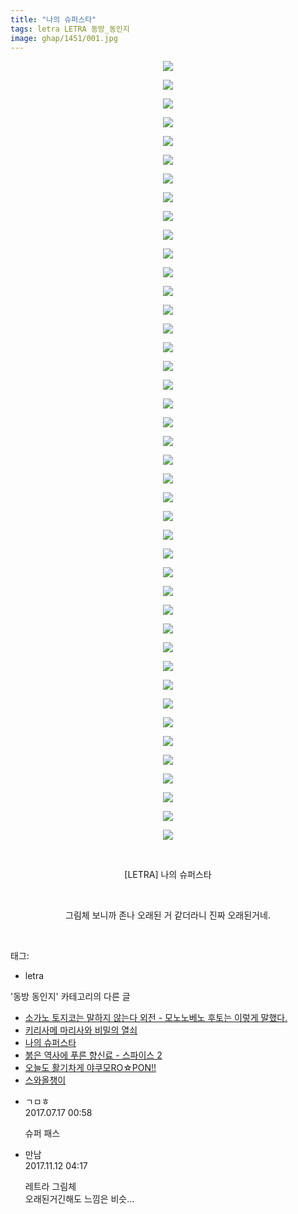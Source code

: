 ```yaml
---
title: "나의 슈퍼스타"
tags: letra LETRA 동방_동인지
image: ghap/1451/001.jpg
---
```

<div class="article">
<p style="text-align: center; clear: none; float: none;"><img src="{{ site.nasurl }}/ghap/1451/001.jpg"/></p>
<p style="text-align: center; clear: none; float: none;"><img src="{{ site.nasurl }}/ghap/1451/002.jpg"/></p>
<p style="text-align: center; clear: none; float: none;"><img src="{{ site.nasurl }}/ghap/1451/003.jpg"/></p>
<p style="text-align: center; clear: none; float: none;"><img src="{{ site.nasurl }}/ghap/1451/004.jpg"/></p>
<p style="text-align: center; clear: none; float: none;"><img src="{{ site.nasurl }}/ghap/1451/005.jpg"/></p>
<p style="text-align: center; clear: none; float: none;"><img src="{{ site.nasurl }}/ghap/1451/006.jpg"/></p>
<p style="text-align: center; clear: none; float: none;"><img src="{{ site.nasurl }}/ghap/1451/007.jpg"/></p>
<p style="text-align: center; clear: none; float: none;"><img src="{{ site.nasurl }}/ghap/1451/008.jpg"/></p>
<p style="text-align: center; clear: none; float: none;"><img src="{{ site.nasurl }}/ghap/1451/009.jpg"/></p>
<p style="text-align: center; clear: none; float: none;"><img src="{{ site.nasurl }}/ghap/1451/010.jpg"/></p>
<p style="text-align: center; clear: none; float: none;"><img src="{{ site.nasurl }}/ghap/1451/011.jpg"/></p>
<p style="text-align: center; clear: none; float: none;"><img src="{{ site.nasurl }}/ghap/1451/012.jpg"/></p>
<p style="text-align: center; clear: none; float: none;"><img src="{{ site.nasurl }}/ghap/1451/013.jpg"/></p>
<p style="text-align: center; clear: none; float: none;"><img src="{{ site.nasurl }}/ghap/1451/014.jpg"/></p>
<p style="text-align: center; clear: none; float: none;"><img src="{{ site.nasurl }}/ghap/1451/015.jpg"/></p>
<p style="text-align: center; clear: none; float: none;"><img src="{{ site.nasurl }}/ghap/1451/016.jpg"/></p>
<p style="text-align: center; clear: none; float: none;"><img src="{{ site.nasurl }}/ghap/1451/017.jpg"/></p>
<p style="text-align: center; clear: none; float: none;"><img src="{{ site.nasurl }}/ghap/1451/018.jpg"/></p>
<p style="text-align: center; clear: none; float: none;"><img src="{{ site.nasurl }}/ghap/1451/019.jpg"/></p>
<p style="text-align: center; clear: none; float: none;"><img src="{{ site.nasurl }}/ghap/1451/020.jpg"/></p>
<p style="text-align: center; clear: none; float: none;"><img src="{{ site.nasurl }}/ghap/1451/021.jpg"/></p>
<p style="text-align: center; clear: none; float: none;"><img src="{{ site.nasurl }}/ghap/1451/022.jpg"/></p>
<p style="text-align: center; clear: none; float: none;"><img src="{{ site.nasurl }}/ghap/1451/023.jpg"/></p>
<p style="text-align: center; clear: none; float: none;"><img src="{{ site.nasurl }}/ghap/1451/024.jpg"/></p>
<p style="text-align: center; clear: none; float: none;"><img src="{{ site.nasurl }}/ghap/1451/025.jpg"/></p>
<p style="text-align: center; clear: none; float: none;"><img src="{{ site.nasurl }}/ghap/1451/026.jpg"/></p>
<p style="text-align: center; clear: none; float: none;"><img src="{{ site.nasurl }}/ghap/1451/027.jpg"/></p>
<p style="text-align: center; clear: none; float: none;"><img src="{{ site.nasurl }}/ghap/1451/028.jpg"/></p>
<p style="text-align: center; clear: none; float: none;"><img src="{{ site.nasurl }}/ghap/1451/029.jpg"/></p>
<p style="text-align: center; clear: none; float: none;"><img src="{{ site.nasurl }}/ghap/1451/030.jpg"/></p>
<p style="text-align: center; clear: none; float: none;"><img src="{{ site.nasurl }}/ghap/1451/031.jpg"/></p>
<p style="text-align: center; clear: none; float: none;"><img src="{{ site.nasurl }}/ghap/1451/032.jpg"/></p>
<p style="text-align: center; clear: none; float: none;"><img src="{{ site.nasurl }}/ghap/1451/033.jpg"/></p>
<p style="text-align: center; clear: none; float: none;"><img src="{{ site.nasurl }}/ghap/1451/034.jpg"/></p>
<p style="text-align: center; clear: none; float: none;"><img src="{{ site.nasurl }}/ghap/1451/035.jpg"/></p>
<p style="text-align: center; clear: none; float: none;"><img src="{{ site.nasurl }}/ghap/1451/036.jpg"/></p>
<p style="text-align: center; clear: none; float: none;"><img src="{{ site.nasurl }}/ghap/1451/037.jpg"/></p>
<p style="text-align: center; clear: none; float: none;"><img src="{{ site.nasurl }}/ghap/1451/038.jpg"/></p>
<p style="text-align: center; clear: none; float: none;"><img src="{{ site.nasurl }}/ghap/1451/039.jpg"/></p>
<p style="text-align: center; clear: none; float: none;"><img src="{{ site.nasurl }}/ghap/1451/040.jpg"/></p>
<p style="text-align: center; clear: none; float: none;"><img src="{{ site.nasurl }}/ghap/1451/041.jpg"/></p>
<p style="text-align: center; clear: none; float: none;"><img src="{{ site.nasurl }}/ghap/1451/042.jpg"/></p>
<p style="text-align: center; clear: none; float: none;"><br/></p>
<p style="text-align: center; clear: none; float: none;">[LETRA] 나의 슈퍼스타</p>
<p style="text-align: center; clear: none; float: none;"><br/></p>
<p style="text-align: center; clear: none; float: none;">그림체 보니까 존나 오래된 거 같더라니 진짜 오래된거네.</p>
<p><br/></p>
</div><div class="tagTrail">
<p>태그: </p>
<ul>
<li>letra</li>
</ul>
</div><div class="another">
<p>'동방 동인지' 카테고리의 다른 글</p>
<ul>
<li><a href="/2016-08-09-ghap_1453">소가노 토지코는 말하지 않는다 외전 - 모노노베노 후토는 이렇게 말했다.</a></li>
<li><a href="/2016-08-09-ghap_1452">키리사메 마리사와 비밀의 열쇠</a></li>
<li><a href="/2016-08-09-ghap_1451">나의 슈퍼스타</a></li>
<li><a href="/2016-08-09-ghap_1450">붉은 역사에 푸른 향신료 - 스파이스 2</a></li>
<li><a href="/2016-08-09-ghap_1449">오늘도 활기차게 야쿠모RO☆PON!!</a></li>
<li><a href="/2016-08-09-ghap_1448">스와올챙이</a></li>
</ul>
</div><div class="cb_module cb_fluid">
<div class="cb_wrt cb_profile">
<div class="comment">
<ul>
<li class="cb_thumb_off" id="comment15037407">
<div class="cb_comment_area">
<div class="cb_info_area">
<div class="cb_section">
<span class="cb_nick_name">ㄱㅁㅎ</span>
</div>
<div class="cb_section">
<span class="cb_date">2017.07.17 00:58 </span>
</div>
</div>
<div class="cb_dsc_comment">
<p class="cb_dsc">
											슈퍼 패스
										</p>
</div>
</div></li>
<li class="cb_thumb_off" id="comment15127553">
<div class="cb_comment_area">
<div class="cb_info_area">
<div class="cb_section">
<span class="cb_nick_name">만남</span>
</div>
<div class="cb_section">
<span class="cb_date">2017.11.12 04:17 </span>
</div>
</div>
<div class="cb_dsc_comment">
<p class="cb_dsc">
											레트라 그림체<br/>
오래된거긴해도 느낌은 비슷...
										</p>
</div>
</div></li>
</ul>
</div>
</div><!-- commentList close -->
</div>